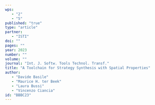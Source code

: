 ```yaml
---
wps: 
   - "2"
   - "5"
published: "true"
type: "article"
partner: 
   - "ISTI"
doi: ""
pages: ""
year: 2023
number: ""
volume: ""
journal: "Int. J. Softw. Tools Technol. Transf."
title: "A Toolchain for Strategy Synthesis with Spatial Properties"
author: 
   - "Davide Basile"
   - "Maurice H. ter Beek"
   - "Laura Bussi"
   - "Vincenzo Ciancia"
id: "BBBC23"
---
```


